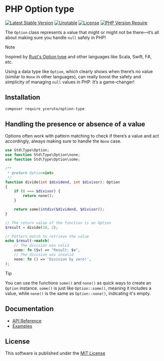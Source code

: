# PHP Option type

[![Latest Stable Version](https://poser.pugx.org/yceruto/option-type/v?v=1)](https://packagist.org/packages/yceruto/option-type)
[![Unstable](http://poser.pugx.org/yceruto/bundle-skeleton/v/unstable)](https://packagist.org/packages/yceruto/option-type)
[![License](https://poser.pugx.org/yceruto/option-type/license)](https://packagist.org/packages/yceruto/option-type)
[![PHP Version Require](https://poser.pugx.org/yceruto/option-type/require/php)](https://packagist.org/packages/yceruto/option-type)

The `Option` class represents a value that might or might not be there—it’s all about 
making sure you handle `null` safely in PHP!

> [!NOTE]
> Inspired by [Rust's Option type](https://doc.rust-lang.org/std/option/) and other 
> languages like Scala, Swift, F#, etc.

Using a data type like `Option`, which clearly shows when there’s no value (similar to 
`None` in other languages), can really boost the safety and simplicity of managing `null` 
values in PHP. It’s a game-changer!

## Installation

```bash
composer require yceruto/option-type
```

## Handling the presence or absence of a value

Options often work with pattern matching to check if there’s a value and act accordingly, 
always making sure to handle the `None` case.

```php
use Std\Type\Option;
use function Std\Type\Option\none;
use function Std\Type\Option\some;

/**
 * @return Option<int>
 */
function divide(int $dividend, int $divisor): Option
{
    if (0 === $divisor) {
        return none();
    }

    return some(intdiv($dividend, $divisor));
}

// The return value of the function is an Option
$result = divide(10, 2);

// Pattern match to retrieve the value
echo $result->match(
    // The division was valid
    some: fn ($v) => "Result: $v",
    // The division was invalid
    none: fn () => 'Division by zero!',
);
```

> [!TIP]
>You can use the functions `some()` and `none()` as quick ways to create an `Option` 
>instance. `some()` is just like `Option::some()`, meaning it includes a value, while 
>`none()` is the same as `Option::none()`, indicating it's empty.

## Documentation

 * [API Reference](docs/api_reference.md)
 * [Examples](docs/examples.md)

## License

This software is published under the [MIT License](LICENSE)
